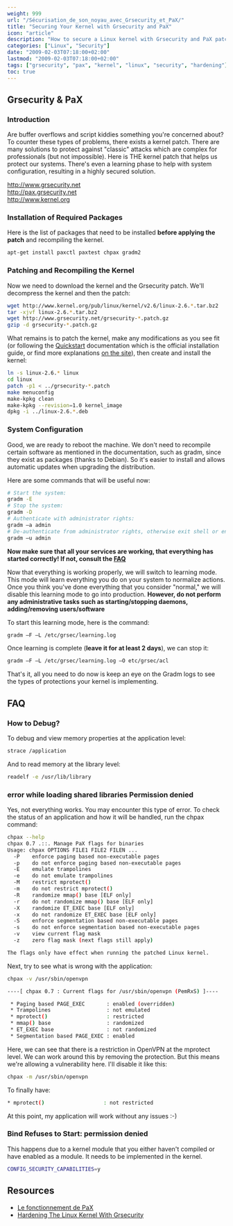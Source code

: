 ```yaml
---
weight: 999
url: "/Sécurisation_de_son_noyau_avec_Grsecurity_et_PaX/"
title: "Securing Your Kernel with Grsecurity and PaX"
icon: "article"
description: "How to secure a Linux kernel with Grsecurity and PaX patches to enhance security against buffer overflows and other vulnerabilities."
categories: ["Linux", "Security"]
date: "2009-02-03T07:18:00+02:00"
lastmod: "2009-02-03T07:18:00+02:00"
tags: ["grsecurity", "pax", "kernel", "linux", "security", "hardening"]
toc: true
---
```


## Grsecurity & PaX

### Introduction

Are buffer overflows and script kiddies something you're concerned about? To counter these types of problems, there exists a kernel patch. There are many solutions to protect against "classic" attacks which are complex for professionals (but not impossible). Here is THE kernel patch that helps us protect our systems. There's even a learning phase to help with system configuration, resulting in a highly secured solution.

http://www.grsecurity.net  
http://pax.grsecurity.net  
http://www.kernel.org

### Installation of Required Packages

Here is the list of packages that need to be installed **before applying the patch** and recompiling the kernel.

```bash
apt-get install paxctl paxtest chpax gradm2
```

### Patching and Recompiling the Kernel

Now we need to download the kernel and the Grsecurity patch. We'll decompress the kernel and then the patch:

```bash
wget http://www.kernel.org/pub/linux/kernel/v2.6/linux-2.6.*.tar.bz2
tar -xjvf linux-2.6.*.tar.bz2
wget http://www.grsecurity.net/grsecurity-*.patch.gz
gzip -d grsecurity-*.patch.gz
```

What remains is to patch the kernel, make any modifications as you see fit (or following the [Quickstart](https://www.grsecurity.net/quickstart.pdf) documentation which is the official installation guide, or find more explanations [on the site](https://grsecurity.net/confighelp.php)), then create and install the kernel:

```bash
ln -s linux-2.6.* linux
cd linux
patch -p1 < ../grsecurity-*.patch
make menuconfig
make-kpkg clean
make-kpkg --revision=1.0 kernel_image
dpkg -i ../linux-2.6.*.deb
```

### System Configuration

Good, we are ready to reboot the machine. We don't need to recompile certain software as mentioned in the documentation, such as gradm, since they exist as packages (thanks to Debian). So it's easier to install and allows automatic updates when upgrading the distribution.

Here are some commands that will be useful now:

```bash
# Start the system: 
gradm -E
# Stop the system:
gradm -D
# Authenticate with administrator rights:
gradm –a admin
# De-authenticate from administrator rights, otherwise exit shell or enter:
gradm –u admin
```

**Now make sure that all your services are working, that everything has started correctly! If not, consult the [FAQ](#faq)**

Now that everything is working properly, we will switch to learning mode. This mode will learn everything you do on your system to normalize actions. Once you think you've done everything that you consider "normal," we will disable this learning mode to go into production.
**However, do not perform any administrative tasks such as starting/stopping daemons, adding/removing users/software**

To start this learning mode, here is the command:

```bash
gradm –F –L /etc/grsec/learning.log
```

Once learning is complete (**leave it for at least 2 days**), we can stop it:

```bash
gradm –F –L /etc/grsec/learning.log –O etc/grsec/acl
```

That's it, all you need to do now is keep an eye on the Gradm logs to see the types of protections your kernel is implementing.

## FAQ

### How to Debug?

To debug and view memory properties at the application level:

```bash
strace /application
```

And to read memory at the library level:

```bash
readelf -e /usr/lib/library
```

### error while loading shared libraries Permission denied

Yes, not everything works. You may encounter this type of error. To check the status of an application and how it will be handled, run the chpax command:

```bash
chpax --help               
chpax 0.7 .::. Manage PaX flags for binaries
Usage: chpax OPTIONS FILE1 FILE2 FILEN ...
  -P    enforce paging based non-executable pages
  -p    do not enforce paging based non-executable pages
  -E    emulate trampolines
  -e    do not emulate trampolines
  -M    restrict mprotect()
  -m    do not restrict mprotect()
  -R    randomize mmap() base [ELF only]
  -r    do not randomize mmap() base [ELF only]
  -X    randomize ET_EXEC base [ELF only]
  -x    do not randomize ET_EXEC base [ELF only]
  -S    enforce segmentation based non-executable pages
  -s    do not enforce segmentation based non-executable pages
  -v    view current flag mask 
  -z    zero flag mask (next flags still apply)

The flags only have effect when running the patched Linux kernel.
```

Next, try to see what is wrong with the application:

```bash
chpax -v /usr/sbin/openvpn 

----[ chpax 0.7 : Current flags for /usr/sbin/openvpn (PemRxS) ]---- 

 * Paging based PAGE_EXEC       : enabled (overridden) 
 * Trampolines                  : not emulated 
 * mprotect()                   : restricted 
 * mmap() base                  : randomized 
 * ET_EXEC base                 : not randomized 
 * Segmentation based PAGE_EXEC : enabled
```

Here, we can see that there is a restriction in OpenVPN at the mprotect level. We can work around this by removing the protection. But this means we're allowing a vulnerability here. I'll disable it like this:

```bash
chpax -m /usr/sbin/openvpn
```

To finally have:

```bash
* mprotect()                   : not restricted
```

At this point, my application will work without any issues :-)

### Bind Refuses to Start: permission denied

This happens due to a kernel module that you either haven't compiled or have enabled as a module. It needs to be implemented in the kernel.

```bash
CONFIG_SECURITY_CAPABILITIES=y
```

## Resources
- [Le fonctionnement de PaX](/pdf/le_fonctionnement_de_pax.pdf)
- [Hardening The Linux Kernel With Grsecurity](/pdf/hardening_the_linux_kernel_with_grsecurity.pdf)
